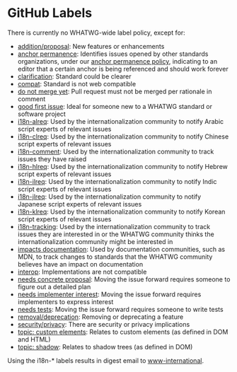 # GitHub Labels

There is currently no WHATWG-wide label policy, except for:

* [addition/proposal](https://github.com/search?q=org%3Awhatwg+label%3A%22addition%2Fproposal+is%3Aopen): New features or enhancements
* [anchor permanence](https://github.com/search?q=org%3Awhatwg+label%3A%22anchor+permanence): Identifies issues opened by other standards organizations, under our [anchor permanence policy](https://whatwg.org/working-mode#anchors), indicating to an editor that a certain anchor is being referenced and should work forever
* [clarification](https://github.com/search?q=org%3Awhatwg+label%3A%22clarification+is%3Aopen): Standard could be clearer
* [compat](https://github.com/search?q=org%3Awhatwg+label%3A%22compat+is%3Aopen): Standard is not web compatible
* [do not merge yet](https://github.com/search?q=org%3Awhatwg+label%3A%22do+not+merge+yet+is%3Aopen): Pull request must not be merged per rationale in comment
* [good first issue](https://github.com/search?q=org%3Awhatwg+label%3A%22good+first+issue+is%3Aopen): Ideal for someone new to a WHATWG standard or software project
* [i18n-alreq](https://github.com/search?q=org%3Awhatwg+label%3A%22i18n-alreq+is%3Aopen): Used by the internationalization community to notify Arabic script experts of relevant issues
* [i18n-clreq](https://github.com/search?q=org%3Awhatwg+label%3A%22i18n-clreq+is%3Aopen): Used by the internationalization community to notify Chinese script experts of relevant issues
* [i18n-comment](https://github.com/search?q=org%3Awhatwg+label%3A%22i18n-comment+is%3Aopen): Used by the internationalization community to track issues they have raised
* [i18n-hlreq](https://github.com/search?q=org%3Awhatwg+label%3A%22i18n-hlreq+is%3Aopen): Used by the internationalization community to notify Hebrew script experts of relevant issues
* [i18n-ilreq](https://github.com/search?q=org%3Awhatwg+label%3A%22i18n-ilreq+is%3Aopen): Used by the internationalization community to notify Indic script experts of relevant issues
* [i18n-jlreq](https://github.com/search?q=org%3Awhatwg+label%3A%22i18n-jlreq+is%3Aopen): Used by the internationalization community to notify Japanese script experts of relevant issues
* [i18n-klreq](https://github.com/search?q=org%3Awhatwg+label%3A%22i18n-klreq+is%3Aopen): Used by the internationalization community to notify Korean script experts of relevant issues
* [i18n-tracking](https://github.com/search?q=org%3Awhatwg+label%3A%22i18n-tracking+is%3Aopen): Used by the internationalization community to track issues they are interested in or the WHATWG community thinks the internationalization community might be interested in
* [impacts documentation](https://github.com/search?q=org%3Awhatwg+label%3A%22impacts+documentation): Used by documentation communities, such as MDN, to track changes to standards that the WHATWG community believes have an impact on documentation
* [interop](https://github.com/search?q=org%3Awhatwg+label%3A%22interop+is%3Aopen): Implementations are not compatible
* [needs concrete proposal](https://github.com/search?q=org%3Awhatwg+label%3A%22needs+concrete+proposal+is%3Aopen): Moving the issue forward requires someone to figure out a detailed plan
* [needs implementer interest](https://github.com/search?q=org%3Awhatwg+label%3A%22needs+implementer+interest+is%3Aopen): Moving the issue forward requires implementers to express interest
* [needs tests](https://github.com/search?q=org%3Awhatwg+label%3A%22needs+tests+is%3Aopen): Moving the issue forward requires someone to write tests
* [removal/deprecation](https://github.com/search?q=org%3Awhatwg+label%3A%22removal%2Fdeprecation+is%3Aopen): Removing or deprecating a feature
* [security/privacy](https://github.com/search?q=org%3Awhatwg+label%3A%22security%2Fprivacy+is%3Aopen): There are security or privacy implications
* [topic: custom elements](https://github.com/search?q=org%3Awhatwg+label%3A%22topic%3A+custom+elements+is%3Aopen): Relates to custom elements (as defined in DOM and HTML)
* [topic: shadow](https://github.com/search?q=org%3Awhatwg+label%3A%22topic%3A+shadow+is%3Aopen): Relates to shadow trees (as defined in DOM)

Using the i18n-* labels results in digest email to [www-international](https://lists.w3.org/Archives/Public/www-international/).
